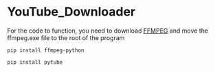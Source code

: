 # YouTube_Downloader
For the code to function, you need to download [FFMPEG](https://ffmpeg.org/download.html) and move the ffmpeg.exe file to the root of the program


`pip install ffmpeg-python`

`pip install pytube`
